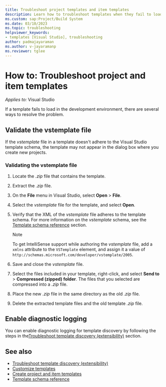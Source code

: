```yaml
---
title: Troubleshoot project templates and item templates
description: Learn how to troubleshoot templates when they fail to load in the development environment.
ms.custom: sap:Project/Build System
ms.date: 03/10/2023
ms.topic: troubleshooting
helpviewer_keywords:
- templates [Visual Studio], troubleshooting
author: padmajayaraman
ms.author: v-jayaramanp
ms.reviewer: tglee
---
```

# How to: Troubleshoot project and item templates

 _Applies to:_&nbsp;Visual Studio

If a template fails to load in the development environment, there are several ways to resolve the problem.

## Validate the vstemplate file

If the _vstemplate_ file in a template doesn't adhere to the Visual Studio template schema, the template may not appear in the dialog box where you create new projects.

### Validating the vstemplate file

1. Locate the _.zip_ file that contains the template.

1. Extract the _.zip_ file.

1. On the **File** menu in Visual Studio, select **Open** > **File**.

1. Select the _vstemplate_ file for the template, and select **Open**.

1. Verify that the XML of the _vstemplate_ file adheres to the template schema.
   For more information on the _vstemplate_ schema, see the [Template schema reference](../extensibility/visual-studio-template-schema-reference.md) section.

    > [!NOTE]
    > To get IntelliSense support while authoring the _vstemplate_ file, add a `xmlns` attribute to the `VSTemplate` element, and assign it a value of `http://schemas.microsoft.com/developer/vstemplate/2005`.

1. Save and close the _vstemplate_ file.

1. Select the files included in your template, right-click, and select **Send to** > **Compressed (zipped) folder**.
   The files that you selected are compressed into a _.zip_ file.

1. Place the new _.zip_ file in the same directory as the old _.zip_ file.

1. Delete the extracted template files and the old template _.zip_ file.

## Enable diagnostic logging

You can enable diagnostic logging for template discovery by following the steps in the[Troubleshoot template discovery (extensibility)](../extensibility/troubleshooting-template-discovery.md) section.

## See also

- [Troubleshoot template discovery (extensibility)](/visualstudio/extensibility/troubleshooting-template-discovery)
- [Customize templates](/visualstudio/ide/customizing-project-and-item-templates)
- [Create project and item templates](/visualstudio/ide/creating-project-and-item-templates)
- [Template schema reference](/visualstudio/extensibility/visual-studio-template-schema-reference)
